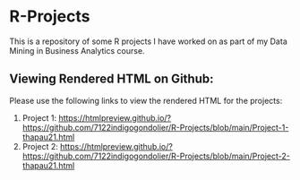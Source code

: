 # R-Projects
This is a repository of some R projects I have worked on as part of my Data Mining in Business Analytics course. 

## Viewing Rendered HTML on Github:
Please use the following links to view the rendered HTML for the projects:

1. Project 1: https://htmlpreview.github.io/?https://github.com/7122indigogondolier/R-Projects/blob/main/Project-1-thapau21.html
2. Project 2: https://htmlpreview.github.io/?https://github.com/7122indigogondolier/R-Projects/blob/main/Project-2-thapau21.html
